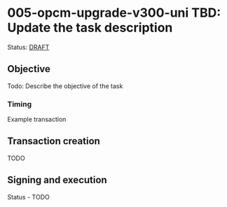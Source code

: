 # 005-opcm-upgrade-v300-uni TBD: Update the task description

Status: [DRAFT]()

## Objective

Todo: Describe the objective of the task

### Timing

Example transaction

## Transaction creation

TODO

## Signing and execution

Status - TODO

